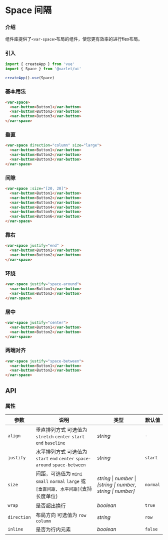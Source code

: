 # Space 间隔

### 介绍

组件库提供了`<var-space>`布局的组件，使您更有效率的进行flex布局。

### 引入

```js
import { createApp } from 'vue'
import { Space } from '@varlet/ui'

createApp().use(Space)
```

### 基本用法

```html
<var-space>
  <var-button>Button1</var-button>
  <var-button>Button2</var-button>
  <var-button>Button3</var-button>
</var-space>
```

### 垂直

```html
<var-space direction="column" size="large">
  <var-button>Button1</var-button>
  <var-button>Button2</var-button>
  <var-button>Button3</var-button>
</var-space>
```

### 间隙

```html
<var-space :size="[20, 20]">
  <var-button>Button1</var-button>
  <var-button>Button2</var-button>
  <var-button>Button3</var-button>
  <var-button>Button4</var-button>
  <var-button>Button5</var-button>
  <var-button>Button6</var-button>
</var-space>
```

### 靠右

```html
<var-space justify="end" >
  <var-button>Button1</var-button>
  <var-button>Button2</var-button>
</var-space>
```

### 环绕

```html
<var-space justify="space-around">
  <var-button>Button1</var-button>
  <var-button>Button2</var-button>
</var-space>
```

### 居中

```html
<var-space justify="center">
  <var-button>Button1</var-button>
  <var-button>Button2</var-button>
</var-space>
```

### 两端对齐

```html
<var-space justify="space-between">
  <var-button>Button1</var-button>
  <var-button>Button2</var-button>
</var-space>
```


## API

### 属性

|     参数      |      说明     |     类型    |    默认值    |
| ------------- | ------------ | ---------- | ----------- |
|    `align`   |   垂直排列方式 可选值为 `stretch` `center` `start` `end` `baseline` | _string_   |   `-`|
|`justify`|水平排列方式 可选值为 `start` `end` `center` `space-around` `space-between`|_string_|`start`|
|     `size`   |   间距，可选值为 `mini` `small` `normal` `large` 或`[垂直间距, 水平间距]`(支持长度单位)| _string_ \| _number_ \| _[string \| number, string \| number]_ |`normal`|
|`wrap`|是否超出换行|_boolean_|`true`|
|`direction`|布局方向 可选值为 `row` `column`|_string_|`row`|
|`inline`|是否为行内元素|_boolean_|`false`|

